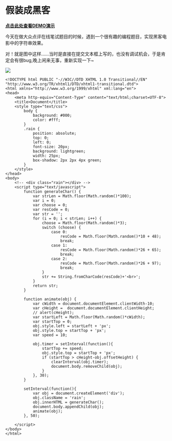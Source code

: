 # 假装成黑客 #

**[点击此处查看DEMO演示](http://zhongshan1993.github.io/myDemo/singlePage/pretendAHacker.html)**

今天在做大众点评在线笔试题目的时候，遇到一个很有趣的编程题目，实现黑客电影中的字符串效果。

对！就是图中这样……当时是直接在提交文本框上写的，也没有调试机会，于是肯定会有很bug,晚上闲来无事，重新实现一下~

![](http://i.imgur.com/QgATYLO.png)

	<!DOCTYPE html PUBLIC "-//W3C//DTD XHTML 1.0 Transitional//EN" "http://www.w3.org/TR/xhtml1/DTD/xhtml1-transitional.dtd">
	<html xmlns="http://www.w3.org/1999/xhtml" xml:lang="en">
	<head>
		<meta http-equiv="Content-Type" content="text/html;charset=UTF-8">
		<title>Document</title>
		<style type="text/css">
			body {
				background: #000;
				color: #fff;
			}
			.rain {
				position: absolute;
				top: 0;
				left: 0;
				font-size: 20px;
				background: lightgreen;
				width: 25px;
				box-shadow: 2px 2px 4px green;
			}
		</style>
	</head>
	<body>
		<!-- <div class="rain"></div> -->
		<script type="text/javascript">
			function generateChar() {
				var strLen = Math.floor(Math.random()*100);
				var i = 0;
				var choose = 0;
				var resCode = 0;
				var str = '';
				for (i = 0; i < strLen; i++) {
					choose = Math.floor(Math.random()*3);
					switch (choose) {
						case 0:
							resCode = Math.floor(Math.random()*10 + 48);
							break;
						case 1:
							resCode = Math.floor(Math.random()*26 + 65);
							break;
						case 2:
							resCode = Math.floor(Math.random()*26 + 97);
							break;
					}
					str += String.fromCharCode(resCode)+'<br>';
				}
				return str;
			}
	
			function animate(obj) {
				var cWidth = document.documentElement.clientWidth-10;
				var cHeight =  document.documentElement.clientHeight;
				// alert(cHeight);
				var startLeft = Math.floor(Math.random()*cWidth);
				var startTop = 0;
				obj.style.left = startLeft + 'px';
				obj.style.top = startTop + 'px';
				var speed = 10;
	
				obj.timer = setInterval(function(){
					startTop += speed;
					obj.style.top = startTop + 'px';
					if (startTop > cHeight-obj.offsetHeight) {
						clearInterval(obj.timer);
						document.body.removeChild(obj);
					}
				}, 30);
			}
	
			setInterval(function(){
				var obj = document.createElement('div');
				obj.className = 'rain';
				obj.innerHTML = generateChar();
				document.body.appendChild(obj);
				animate(obj);
			}, 50);
			
		</script>
	</body>
	</html>



